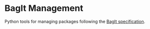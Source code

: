 # BagIt Management

Python tools for managing packages following the [BagIt
specification](https://tools.ietf.org/html/rfc8493).
